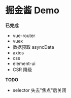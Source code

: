 # 掘金酱 Demo

**已完成**

- vue-router
- vuex
- 数据预取 asyncData
- axios
- css
- element-ui
- CSR 降级

**TODO**

- selector 失去"焦点"后关闭
